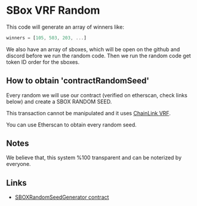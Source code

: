 # SBox VRF Random


This code will generate an array of winners like:

```js
winners = [105, 503, 203, ...]
```

We also have an array of sboxes, which will be open on the github and discord before we run the random code. Then we run the random code get token ID order for the sboxes.


## How to obtain 'contractRandomSeed'

Every random we will use our contract (verified on etherscan, check links below) and create a SBOX RANDOM SEED.

This transaction cannot be manipulated and it uses [ChainLink VRF](https://docs.chain.link/docs/chainlink-vrf/).

You can use Etherscan to obtain every random seed.

## Notes

We believe that, this system %100 transparent and can be noterized by everyone.



## Links

- [SBOXRandomSeedGenerator contract](https://etherscan.io/address/0x8a664be336304385b2886e706828e4ee1e549d44#readContract)
